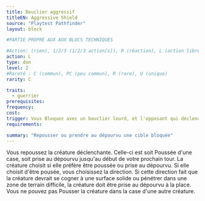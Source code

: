 ```yaml
---
title: Bouclier aggressif
titleEN: Aggressive Shield
source: "Playtest Pathfinder"
layout: block

#PARTIE PROPRE AUX AUX BLOCS TECHNIQUES

#Action: (rien), 1/2/3 (1/2/3 action[s]), R (réaction), L (action libre)
action: L
type: don
level: 2
#Rareté : C (commun), PC (peu commun), R (rare), U (unique)
rarity: C

traits:
  - guerrier
prerequisites:
frequency: 
cost:
trigger: Vous Bloquez avec un bouclier lourd, et l'opposant qui déclenche cette réaction vous est adjacent et est d'au maximum votre taille.
requirements: 

summary: "Repousser ou prendre au dépourvu une cible bloquée"
---
```


Vous repoussez la créature déclenchante. Celle-ci est soit Poussée d'une case, soit prise au dépourvu jusqu'au début de votre prochain tour. La créature choisit si elle préfère être poussée ou prise au dépourvu. Si elle choisit d'être pousée, vous choisissez la direction. Si cette direction fait que la créature devrait se cogner à une surface solide ou pénétrer dans une zone de terrain difficile, la créature doit être prise au dépourvu à la place. Vous ne pouvez pas Pousser la créature dans la case d'une autre créature.